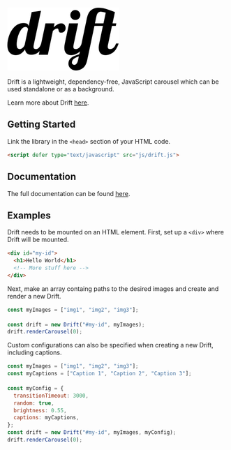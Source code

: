 [![Drift](pub/res/logo/drift-black.svg)](https://driftjs.herokuapp.com)

Drift is a lightweight, dependency-free, JavaScript carousel which can be used standalone or as a background.

Learn more about Drift [here](https://driftjs.herokuapp.com).

## Getting Started

Link the library in the `<head>` section of your HTML code.

```html
<script defer type="text/javascript" src="js/drift.js">
```

## Documentation

The full documentation can be found [here](https://driftjs.herokuapp.com/api.html).

## Examples

Drift needs to be mounted on an HTML element. First, set up a `<div>` where Drift will be mounted.

```html
<div id="my-id">
  <h1>Hello World</h1>
  <!-- More stuff here -->
</div>
```

Next, make an array containg paths to the desired images and create and render a new Drift.

```js
const myImages = ["img1", "img2", "img3"];

const drift = new Drift("#my-id", myImages);
drift.renderCarousel(0);
```

Custom configurations can also be specified when creating a new Drift, including captions.

```js
const myImages = ["img1", "img2", "img3"];
const myCaptions = ["Caption 1", "Caption 2", "Caption 3"];

const myConfig = {
  transitionTimeout: 3000,
  random: true,
  brightness: 0.55,
  captions: myCaptions,
};
const drift = new Drift("#my-id", myImages, myConfig);
drift.renderCarousel(0);
```
